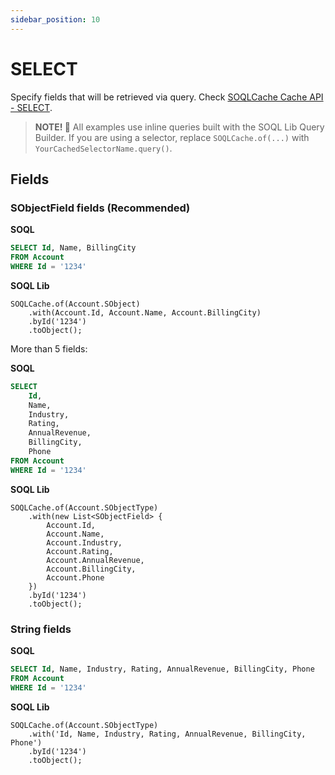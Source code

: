 ```yaml
---
sidebar_position: 10
---
```


# SELECT

Specify fields that will be retrieved via query. Check [SOQLCache Cache API - SELECT](../api/soql-cache.md#select).

> **NOTE! 🚨**
> All examples use inline queries built with the SOQL Lib Query Builder.
> If you are using a selector, replace `SOQLCache.of(...)` with `YourCachedSelectorName.query()`.

## Fields

### SObjectField fields (Recommended)

**SOQL**

```sql
SELECT Id, Name, BillingCity
FROM Account
WHERE Id = '1234'
```

**SOQL Lib**

```apex
SOQLCache.of(Account.SObject)
    .with(Account.Id, Account.Name, Account.BillingCity)
    .byId('1234')
    .toObject();
```

More than 5 fields:

**SOQL**

```sql
SELECT
    Id,
    Name,
    Industry,
    Rating,
    AnnualRevenue,
    BillingCity,
    Phone
FROM Account
WHERE Id = '1234'
```

**SOQL Lib**

```apex
SOQLCache.of(Account.SObjectType)
    .with(new List<SObjectField> {
        Account.Id,
        Account.Name,
        Account.Industry,
        Account.Rating,
        Account.AnnualRevenue,
        Account.BillingCity,
        Account.Phone
    })
    .byId('1234')
    .toObject();
```

### String fields

**SOQL**

```sql
SELECT Id, Name, Industry, Rating, AnnualRevenue, BillingCity, Phone
FROM Account
WHERE Id = '1234'
```

**SOQL Lib**

```apex
SOQLCache.of(Account.SObjectType)
    .with('Id, Name, Industry, Rating, AnnualRevenue, BillingCity, Phone')
    .byId('1234')
    .toObject();
```
